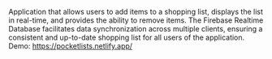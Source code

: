 Application that allows users to add items to a shopping list, displays the list in real-time, and provides the ability to remove items. 
The Firebase Realtime Database facilitates data synchronization across multiple clients, ensuring a consistent and up-to-date shopping list for all users of the application.
Demo: https://pocketlists.netlify.app/

